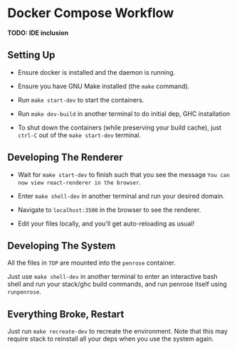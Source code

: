 # Docker Compose Workflow

**TODO: IDE inclusion**

## Setting Up

* Ensure docker is installed and the daemon is running.

* Ensure you have GNU Make installed (the `make` command).

* Run `make start-dev` to start the containers.

* Run `make dev-build` in another terminal to do initial dep, GHC installation

* To shut down the containers (while preserving your build cache), just `ctrl-C` out of the `make start-dev` terminal.

## Developing The Renderer

* Wait for `make start-dev` to finish such that you see the message `You can now view react-renderer in the browser`.

* Enter `make shell-dev` in another terminal and run your desired domain.

* Navigate to `localhost:3500` in the browser to see the renderer.

* Edit your files locally, and you'll get auto-reloading as usual!

## Developing The System

All the files in `TOP` are mounted into the `penrose` container.

Just use `make shell-dev` in another terminal to enter an interactive bash shell and run your stack/ghc build commands, and run penrose itself using `runpenrose`.

## Everything Broke, Restart

Just run `make recreate-dev` to recreate the environment. Note that this may require stack to reinstall all your deps when you use the system again.